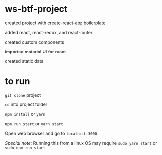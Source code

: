 # ws-btf-project

created project with create-react-app boilerplate

added react, react-redux, and react-router

created custom components

imported material UI for react

created static data


# to run

`git clone` project

`cd` into project folder

`npm install` or `yarn`

`npm run start` or `yarn start`

Open web browser and go to `localhost:3000`

*Special note:* Running this from a linux OS may require `sudo yarn start` or `sudo npm run start`

